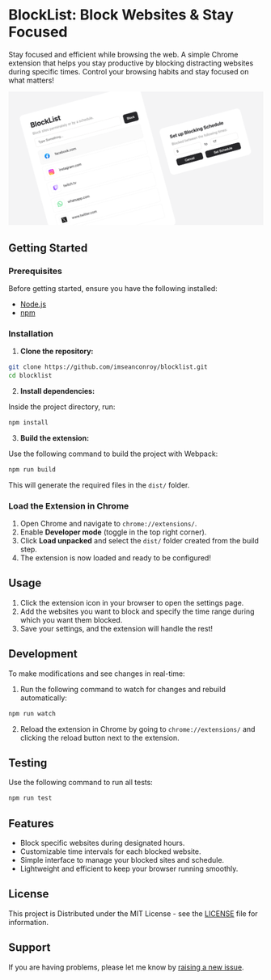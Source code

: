 # BlockList: Block Websites & Stay Focused

Stay focused and efficient while browsing the web. A simple Chrome extension that helps you stay productive by blocking distracting websites during specific times. Control your browsing habits and stay focused on what matters!

![Project Image](https://github.com/ImSeanConroy/blocklist/blob/main/repo-img.png)

## Getting Started

### Prerequisites
Before getting started, ensure you have the following installed:
- [Node.js](https://nodejs.org/)
- [npm](https://www.npmjs.com/)

### Installation

1. **Clone the repository:**

```bash
git clone https://github.com/imseanconroy/blocklist.git
cd blocklist
```

2. **Install dependencies:**

Inside the project directory, run:

```bash
npm install
```

3. **Build the extension:**

Use the following command to build the project with Webpack:

```bash
npm run build
```

This will generate the required files in the `dist/` folder.

### Load the Extension in Chrome

1. Open Chrome and navigate to `chrome://extensions/`.
2. Enable **Developer mode** (toggle in the top right corner).
3. Click **Load unpacked** and select the `dist/` folder created from the build step.
4. The extension is now loaded and ready to be configured!

## Usage

1. Click the extension icon in your browser to open the settings page.
2. Add the websites you want to block and specify the time range during which you want them blocked.
3. Save your settings, and the extension will handle the rest!

## Development

To make modifications and see changes in real-time:

1. Run the following command to watch for changes and rebuild automatically:

```bash
npm run watch
```

2. Reload the extension in Chrome by going to `chrome://extensions/` and clicking the reload button next to the extension.

## Testing

Use the following command to run all tests:
```bash
npm run test
```

## Features
- Block specific websites during designated hours.
- Customizable time intervals for each blocked website.
- Simple interface to manage your blocked sites and schedule.
- Lightweight and efficient to keep your browser running smoothly.

## License

This project is Distributed under the MIT License - see the [LICENSE](LICENSE) file for information.

## Support

If you are having problems, please let me know by [raising a new issue](https://github.com/ImSeanConroy/blocklist/issues/new/choose).
